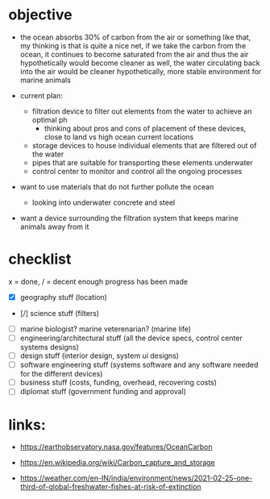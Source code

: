 # objective
- the ocean absorbs 30% of carbon from the air or something like that, my thinking is that is quite a nice net, if we take the carbon from the ocean, it continues to become saturated from the air and thus the air hypothetically would become cleaner as well, the water circulating back into the air would be cleaner hypothetically, more stable environment for marine animals

- current plan:
  - filtration device to filter out elements from the water to achieve an optimal ph
    - thinking about pros and cons of placement of these devices, close to land vs high ocean current locations
  - storage devices to house individual elements that are filtered out of the water
  - pipes that are suitable for transporting these elements underwater
  - control center to monitor and control all the ongoing processes

- want to use materials that do not further pollute the ocean
  - looking into underwater concrete and steel

- want a device surrounding the filtration system that keeps marine animals away from it

# checklist
x = done, / = decent enough progress has been made
- [x] geography stuff (location)
- [/] science stuff (filters)
- [ ] marine biologist? marine veterenarian? (marine life)
- [ ] engineering/architectural stuff (all the device specs, control center systems designs)
- [ ] design stuff (interior design, system ui designs)
- [ ] software engineering stuff (systems software and any software needed for the different devices)
- [ ] business stuff (costs, funding, overhead, recovering costs)
- [ ] diplomat stuff (government funding and approval)

# links:
- https://earthobservatory.nasa.gov/features/OceanCarbon

- https://en.wikipedia.org/wiki/Carbon_capture_and_storage

- https://weather.com/en-IN/india/environment/news/2021-02-25-one-third-of-global-freshwater-fishes-at-risk-of-extinction
